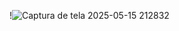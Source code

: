 !![Captura de tela 2025-05-15 212832](https://github.com/user-attachments/assets/85d5d73e-cf23-40d9-95b4-38fc70dcfbeb)
